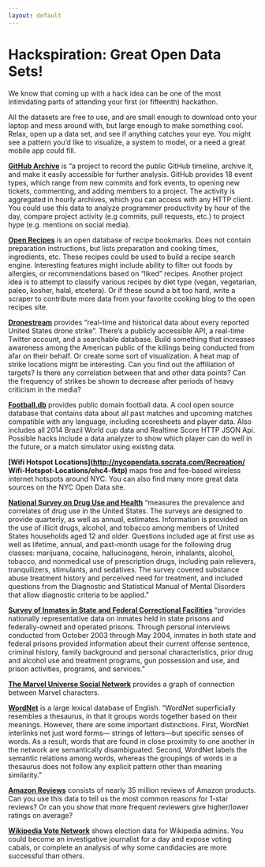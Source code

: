 ```yaml
---
layout: default
---
```


# Hackspiration: Great Open Data Sets!
We know that coming up with a hack idea can be one of the most intimidating parts of attending your first (or fifteenth) hackathon.

All the datasets are free to use, and are small enough to download onto your laptop and mess around with, but large enough to make something cool. Relax, open up a data set, and see if anything catches your eye. You might see a pattern you’d like to visualize, a system to model, or a need a great mobile app could fill.

__[GitHub Archive](http://githubarchive.org)__ is “a project to record the public GitHub timeline, archive it, and make it easily accessible for further analysis. GitHub provides 18 event types, which range from new commits and fork events, to opening new tickets, commenting, and adding members to a project. The activity is aggregated in hourly archives, which you can access with any HTTP client. You could use this data to analyze programmer productivity by hour of the day, compare project activity (e.g commits, pull requests, etc.) to project hype (e.g. mentions on social media).

__[Open Recipes](http://openrecip.es)__ is an open database of recipe bookmarks. Does not contain preparation instructions, but lists preparation and cooking times, ingredients, etc. These recipes could be used to build a recipe search engine. Interesting features might include ability to filter out foods by allergies, or recommendations based on “liked” recipes. Another project idea is to attempt to classify various recipes by diet type (vegan, vegetarian, paleo, kosher, halal, etcetera). Or if these sound a bit too hard, write a scraper to contribute more data from your favorite cooking blog to the open recipes site.

__[Dronestream](http://dronestre.am)__ provides “real-time and historical data about every reported United States drone strike”. There’s a publicly accessible API, a real-time Twitter account, and a searchable database. Build something that increases awareness among the American public of the killings being conducted from afar on their behalf. Or create some sort of visualization. A heat map of strike locations might be interesting. Can you find out the affiliation of targets? Is there any correlation between that and other data points? Can the frequency of strikes be shown to decrease after periods of heavy criticism in the media?

__[Football.db](http://openfootball.github.io)__ provides public domain football data. A cool open source database that contains data about all past matches and upcoming matches compatible with any language, including scoresheets and player data. Also includes all 2014 Brazil World cup data and Realtime Score HTTP JSON Api. Possible hacks include a data analyzer to show which player can do well in the future, or a match simulator using existing data.

__[Wifi Hotspot Locations](http://nycopendata.socrata.com/Recreation/ Wifi-Hotspot-Locations/ehc4-fktp)__ maps free and fee-based wireless internet hotspots around NYC. You can also find many more great data sources on the NYC Open Data site.

__[National Survey on Drug Use and Health](http://www.icpsr.umich.edu/icpsrweb/ICPSR/studies/34933)__ “measures the prevalence and correlates of drug use in the United States. The surveys are designed to provide quarterly, as well as annual, estimates. Information is provided on the use of illicit drugs, alcohol, and tobacco among members of United States households aged 12 and older. Questions included age at first use as well as lifetime, annual, and past-month usage for the following drug classes: marijuana, cocaine, hallucinogens, heroin, inhalants, alcohol, tobacco, and nonmedical use of prescription drugs, including pain relievers, tranquilizers, stimulants, and sedatives. The survey covered substance abuse treatment history and perceived need for treatment, and included questions from the Diagnostic and Statistical Manual of Mental Disorders that allow diagnostic criteria to be applied.”

__[Survey of Inmates in State and Federal Correctional Facilities](http://www.icpsr.umich.edu/icpsrweb/ICPSR/studies/4572)__ “provides nationally representative data on inmates held in state prisons and federally-owned and operated prisons. Through personal interviews conducted from October 2003 through May 2004, inmates in both state and federal prisons provided information about their current offense sentence, criminal history, family background and personal characteristics, prior drug and alcohol use and treatment programs, gun possession and use, and prison activities, programs, and services.”

__[The Marvel Universe Social Network](exposedata.com/marvel/)__ provides a graph of connection between Marvel characters.

__[WordNet](http://wordnet.princeton.edu/)__ is a large lexical database of English. “WordNet superficially resembles a thesaurus, in that it groups words together based on their meanings. However, there are some important distinctions. First, WordNet interlinks not just word forms— strings of letters—but specific senses of words. As a result, words that are found in close proximity to one another in the network are semantically disambiguated. Second, WordNet labels the semantic relations among words, whereas the groupings of words in a thesaurus does not follow any explicit pattern other than meaning similarity.”

__[Amazon Reviews](http://snap.stanford.edu/data/web-Amazon.html)__ consists of nearly 35 million reviews of Amazon products. Can you use this data to tell us the most common reasons for 1-star reviews? Or can you show that more frequent reviewers give higher/lower ratings on average?

__[Wikipedia Vote Network](http://snap.stanford.edu/data/wiki-Vote.html)__ shows election data for Wikipedia admins. You could become an investigative journalist for a day and expose voting cabals, or complete an analysis of why some candidacies are more successful than others.